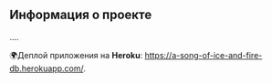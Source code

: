 ## Информация о проекте

....

🌍Деплой приложения на **Heroku**: <https://a-song-of-ice-and-fire-db.herokuapp.com/>.